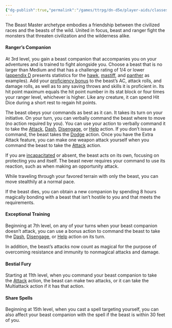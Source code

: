 ```yaml
---
{"dg-publish":true,"permalink":"/games/ttrpg/dn-d5e/player-aids/classes/class-specialisations/ranger-archetype-beast-master/","tags":["TTRPG/DND/5e"]}
---
```


The Beast Master archetype embodies a friendship between the civilized races and the beasts of the wild. United in focus, beast and ranger fight the monsters that threaten civilization and the wilderness alike.

#### [](https://www.dndbeyond.com/sources/dnd/phb-2014/ranger#RangersCompanion)Ranger’s Companion

At 3rd level, you gain a beast companion that accompanies you on your adventures and is trained to fight alongside you. Choose a beast that is no larger than Medium and that has a challenge rating of 1/4 or lower ([appendix D](https://www.dndbeyond.com/sources/phb/appendix-d-creature-statistics) presents statistics for the [hawk](https://www.dndbeyond.com/monsters/16920-hawk), [mastiff](https://www.dndbeyond.com/monsters/16953-mastiff), and [panther](https://www.dndbeyond.com/monsters/16976-panther) as examples). Add your [proficiency bonus](https://www.dndbeyond.com/compendium/rules/basic-rules/using-ability-scores#ProficiencyBonus) to the beast’s AC, attack rolls, and damage rolls, as well as to any saving throws and skills it is proficient in. Its hit point maximum equals the hit point number in its stat block or four times your ranger level, whichever is higher. Like any creature, it can spend Hit Dice during a short rest to regain hit points.

The beast obeys your commands as best as it can. It takes its turn on your initiative. On your turn, you can verbally command the beast where to move (no action required by you). You can use your action to verbally command it to take the [Attack](https://www.dndbeyond.com/sources/dnd/free-rules/rules-glossary#AttackAction), [Dash](https://www.dndbeyond.com/sources/dnd/free-rules/rules-glossary#DashAction), [Disengage](https://www.dndbeyond.com/sources/dnd/free-rules/rules-glossary#DisengageAction), or [Help](https://www.dndbeyond.com/sources/dnd/free-rules/rules-glossary#HelpAction) action. If you don’t issue a command, the beast takes the [Dodge](https://www.dndbeyond.com/sources/dnd/free-rules/rules-glossary#DodgeAction) action. Once you have the Extra Attack feature, you can make one weapon attack yourself when you command the beast to take the [Attack](https://www.dndbeyond.com/sources/dnd/free-rules/rules-glossary#AttackAction) action.

If you are [incapacitated](https://www.dndbeyond.com/sources/dnd/free-rules/rules-glossary#IncapacitatedCondition) or absent, the beast acts on its own, focusing on protecting you and itself. The beast never requires your command to use its reaction, such as when making an opportunity attack.

While traveling through your favored terrain with only the beast, you can move stealthily at a normal pace.

If the beast dies, you can obtain a new companion by spending 8 hours magically bonding with a beast that isn’t hostile to you and that meets the requirements.

#### [](https://www.dndbeyond.com/sources/dnd/phb-2014/ranger#ExceptionalTraining)Exceptional Training

Beginning at 7th level, on any of your turns when your beast companion doesn’t attack, you can use a bonus action to command the beast to take the [Dash](https://www.dndbeyond.com/sources/dnd/free-rules/rules-glossary#DashAction), [Disengage](https://www.dndbeyond.com/sources/dnd/free-rules/rules-glossary#DisengageAction), or [Help](https://www.dndbeyond.com/sources/dnd/free-rules/rules-glossary#HelpAction) action on its turn.

In addition, the beast’s attacks now count as magical for the purpose of overcoming resistance and immunity to nonmagical attacks and damage.

#### [](https://www.dndbeyond.com/sources/dnd/phb-2014/ranger#BestialFury)Bestial Fury

Starting at 11th level, when you command your beast companion to take the [Attack](https://www.dndbeyond.com/sources/dnd/free-rules/rules-glossary#AttackAction) action, the beast can make two attacks, or it can take the Multiattack action if it has that action.

#### [](https://www.dndbeyond.com/sources/dnd/phb-2014/ranger#ShareSpells)Share Spells

Beginning at 15th level, when you cast a spell targeting yourself, you can also affect your beast companion with the spell if the beast is within 30 feet of you.